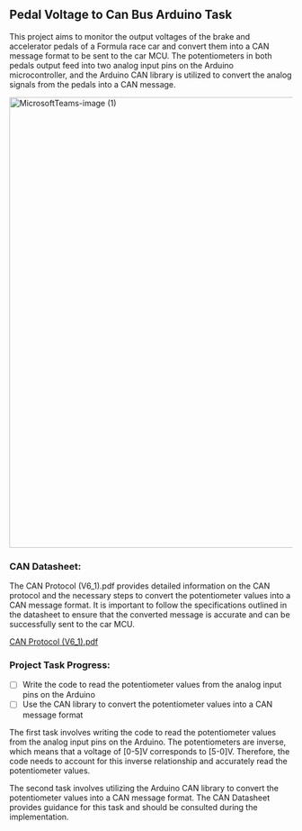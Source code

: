 ## Pedal Voltage to Can Bus Arduino Task

This project aims to monitor the output voltages of the brake and accelerator pedals of a Formula race car and convert them into a CAN message format to be sent to the car MCU. The potentiometers in both pedals output feed into two analog input pins on the Arduino microcontroller, and the Arduino CAN library is utilized to convert the analog signals from the pedals into a CAN message.


<img width="800" alt="MicrosoftTeams-image (1)" src="https://github.com/HaydenGowing/EV_CAN_Pedal/assets/97248426/0ae32032-1f4a-4d6a-b0ed-374abeb04d74">


### CAN Datasheet:

The CAN Protocol (V6_1).pdf provides detailed information on the CAN protocol and the necessary steps to convert the potentiometer values into a CAN message format. It is important to follow the specifications outlined in the datasheet to ensure that the converted message is accurate and can be successfully sent to the car MCU.

[CAN Protocol (V6_1).pdf](https://s3-us-west-2.amazonaws.com/secure.notion-static.com/1ff552d2-bffb-46c4-842d-9aecac4ec688/CAN_Protocol_(V6_1).pdf)

### Project Task Progress:

- [ ]  Write the code to read the potentiometer values from the analog input pins on the Arduino
- [ ]  Use the CAN library to convert the potentiometer values into a CAN message format

The first task involves writing the code to read the potentiometer values from the analog input pins on the Arduino. The potentiometers are inverse, which means that a voltage of [0-5]V corresponds to [5-0]V. Therefore, the code needs to account for this inverse relationship and accurately read the potentiometer values.

The second task involves utilizing the Arduino CAN library to convert the potentiometer values into a CAN message format. The CAN Datasheet provides guidance for this task and should be consulted during the implementation.
